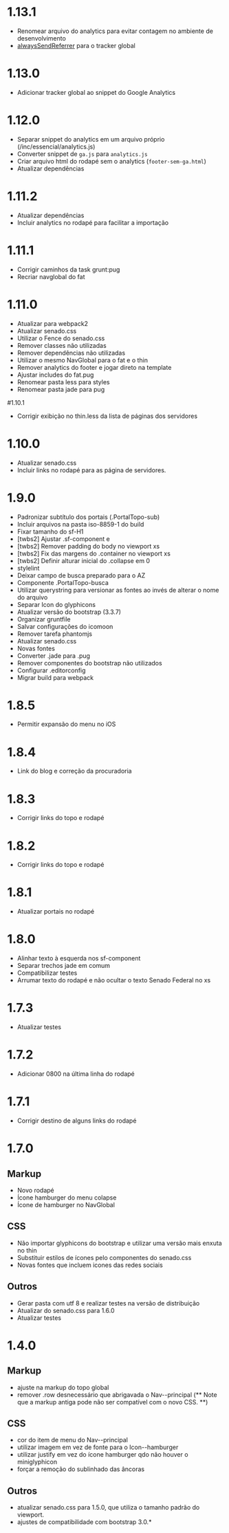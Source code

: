 # 1.13.1

* Renomear arquivo do analytics para evitar contagem no ambiente de desenvolvimento
* [alwaysSendReferrer](https://developers.google.com/analytics/devguides/collection/analyticsjs/field-reference#alwaysSendReferrer) para o tracker global


# 1.13.0

* Adicionar tracker global ao snippet do Google Analytics


# 1.12.0

* Separar snippet do analytics em um arquivo próprio (/inc/essencial/analytics.js)
* Converter snippet de `ga.js` para `analytics.js`
* Criar arquivo html do rodapé sem o analytics (`footer-sem-ga.html`)
* Atualizar dependências


# 1.11.2

* Atualizar dependências
* Incluir analytics no rodapé para facilitar a importação


# 1.11.1

* Corrigir caminhos da task grunt:pug
* Recriar navglobal do fat


# 1.11.0

* Atualizar para webpack2
* Atualizar senado.css
* Utilizar o Fence do senado.css
* Remover classes não utilizadas
* Remover dependências não utilizadas
* Utilizar o mesmo NavGlobal para o fat e o thin
* Remover analytics do footer e jogar direto na template
* Ajustar includes do fat.pug
* Renomear pasta less para styles
* Renomear pasta jade para pug


#1.10.1

* Corrigir exibição no thin.less da lista de páginas dos servidores


# 1.10.0

* Atualizar senado.css
* Incluir links no rodapé para as página de servidores.


# 1.9.0

* Padronizar subtítulo dos portais (.PortalTopo-sub)
* Incluir arquivos na pasta iso-8859-1 do build
* Fixar tamanho do sf-H1
* [twbs2] Ajustar .sf-component e <body>
* [twbs2] Remover padding do body no viewport xs
* [twbs2] Fix das margens do .container no viewport xs
* [twbs2] Definir alturar inicial do .collapse em 0
* stylelint
* Deixar campo de busca preparado para o AZ
* Componente .PortalTopo-busca
* Utilizar querystring para versionar as fontes ao invés de alterar o nome do arquivo
* Separar Icon do glyphicons
* Atualizar versão do bootstrap (3.3.7)
* Organizar gruntfile
* Salvar configurações do icomoon
* Remover tarefa phantomjs
* Atualizar senado.css
* Novas fontes
* Converter .jade para .pug
* Remover componentes do bootstrap não utilizados
* Configurar .editorconfig
* Migrar build para webpack


# 1.8.5

* Permitir expansão do menu no iOS


# 1.8.4

* Link do blog e correção da procuradoria


# 1.8.3

* Corrigir links do topo e rodapé


# 1.8.2

* Corrigir links do topo e rodapé


# 1.8.1

* Atualizar portais no rodapé


# 1.8.0

* Alinhar texto à esquerda nos sf-component
* Separar trechos jade em comum
* Compatibilizar testes
* Arrumar texto do rodapé e não ocultar o texto Senado Federal no xs


# 1.7.3

* Atualizar testes


# 1.7.2

* Adicionar 0800 na última linha do rodapé


# 1.7.1

* Corrigir destino de alguns links do rodapé


# 1.7.0

## Markup

* Novo rodapé
* Ícone hamburger do menu colapse
* Ícone de hamburger no NavGlobal

## CSS

* Não importar glyphicons do bootstrap e utilizar uma versão mais enxuta no thin
* Substituir estilos de ícones pelo componentes do senado.css
* Novas fontes que incluem icones das redes sociais

## Outros

* Gerar pasta com utf 8 e realizar testes na versão de distribuição
* Atualizar do senado.css para 1.6.0
* Atualizar testes


# 1.4.0

## Markup

* ajuste na markup do topo global
* remover .row desnecessário que abrigavada o Nav--principal (** Note que a markup antiga pode não ser compatível com o novo CSS. **)

## CSS

* cor do item de menu do Nav--principal
* utilizar imagem em vez de fonte para o Icon--hamburger
* utilizar justify em vez do ícone hamburger qdo não houver o miniglyphicon
* forçar a remoção do sublinhado das âncoras

## Outros
* atualizar senado.css para 1.5.0, que utiliza o tamanho padrão do viewport.
* ajustes de compatibilidade com bootstrap 3.0.*


